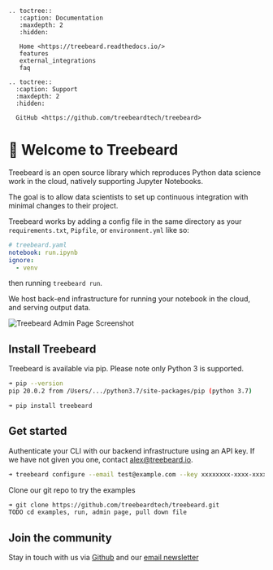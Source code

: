 ```eval_rst
.. toctree::
   :caption: Documentation
   :maxdepth: 2
   :hidden:

   Home <https://treebeard.readthedocs.io/>
   features
   external_integrations
   faq

.. toctree::
  :caption: Support
  :maxdepth: 2
  :hidden:

  GitHub <https://github.com/treebeardtech/treebeard>

```

# 🌲 Welcome to Treebeard

Treebeard is an open source library which reproduces Python data science work in the cloud, natively supporting Jupyter Notebooks.

The goal is to allow data scientists to set up continuous integration with minimal changes to their project.

Treebeard works by adding a config file in the same directory as your `requirements.txt`, `Pipfile`, or `environment.yml` like so:

```yaml
# treebeard.yaml
notebook: run.ipynb
ignore:
  - venv
```

then running `treebeard run`.

We host back-end infrastructure for running your notebook in the cloud, and serving output data.

![Treebeard Admin Page Screenshot](https://treebeard.io/static/slack_integration-ba8ff89332c2e14c928973a841842e5b.png "Logo Title Text 1")

## Install Treebeard

Treebeard is available via pip. Please note only Python 3 is supported.

```bash
➜ pip --version
pip 20.0.2 from /Users/.../python3.7/site-packages/pip (python 3.7)
```

```bash
➜ pip install treebeard
```

## Get started

Authenticate your CLI with our backend infrastructure using an API key. If we have not given you one, contact [alex@treebeard.io](mailto:alex@treebeard.io).

```bash
➜ treebeard configure --email test@example.com --key xxxxxxxx-xxxx-xxxx-xxxx-xxxxxxxxxxxx
```

Clone our git repo to try the examples

```bash
➜ git clone https://github.com/treebeardtech/treebeard.git
TODO cd examples, run, admin page, pull down file
```

## Join the community

Stay in touch with us via [Github](https://github.com/treebeardtech/treebeard) and our [email newsletter](https://treebeard.io/contact)
